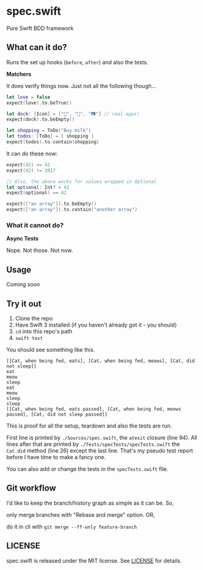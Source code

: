 # spec.swift

Pure Swift BDD framework

## What can it do?

Runs the set up hooks (`before`, `after`) and also the tests.


**Matchers**

It does verify things now. Just not all the following though...

```swift
let love = false
expect(love).to.beTrue()

let dock: [Icon] = ["📔", "🎵", "📷"] // real apps!
expect(dock).to.beEmpty()

let shopping = ToDo("Buy milk")
let todos: [ToDo] = [ shopping ]
expect(todos).to.contain(shopping)
```

It can do these now:

```swift
expect(42) == 42
expect(42) != 2017

// Also, the above works for values wrapped in Optional
let optional: Int? = 42
expect(optional) == 42

expect(["an array"]).to.beEmpty()
expect(["an array"]).to.contain("another array")
```

### What it cannot do?

**Async Tests**

Nope. Not those. Not now.

## Usage

Coming soon

## Try it out

1. Clone the repo
2. Have Swift 3 installed (if you haven't already got it - you should)
3. `cd` into this repo's path
4. `swift test`

You should see something like this.

```
[[Cat, when being fed, eats], [Cat, when being fed, meows], [Cat, did not sleep]]
eat
meow
sleep
eat
meow
sleep
sleep
[[Cat, when being fed, eats passed], [Cat, when being fed, meows passed], [Cat, did not sleep passed]]
```

This is proof for all the setup, teardown and also the tests are run.

First line is printed by `./Sources/spec.swift`, the `atexit` closure (line 94).
All lines after that are printed by `./Tests/specTests/specTests.swift` the
`Cat.did` method (line 26) except the last line. That's my pseudo test report
before I have time to make a fancy one.

You can also add or change the tests in the `specTests.swift` file.

## Git workflow

I'd like to keep the branch/history graph as simple as it can be. So,

only merge branches with "Rebase and merge" option. OR,

do it in cli with `git merge --ff-only feature-branch`

## LICENSE

spec.swift is released under the MIT license. See [LICENSE](LICENSE) for details.
